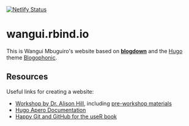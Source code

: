 [![Netlify Status](https://api.netlify.com/api/v1/badges/84ebe683-ef5e-417f-8993-21b4e1c3f42e/deploy-status)](https://app.netlify.com/sites/wangui/deploys)

# wangui.rbind.io

This is Wangui Mbuguiro's website based on [**blogdown**](https://github.com/rstudio/blogdown) and the [Hugo](https://gohugo.io) theme [Blogophonic](https://github.com/formspree/blogophonic-hugo).  

## Resources

Useful links for creating a website: 

- [Workshop by Dr. Alison Hill](https://www.youtube.com/watch?v=RksaNh5Ywbo&t=5545s), including [pre-workshop materials](https://iyo-rstudio-global.netlify.app/collection/prework/)
- [Hugo Apero Documentation](https://hugo-apero-docs.netlify.app/start/)
- [Happy Git and GitHub for the useR book](https://happygitwithr.com)
